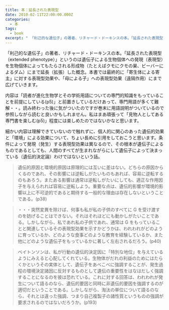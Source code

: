 ```yaml
---
title: 本：延長された表現型
date: 2010-02-11T22:00:00.000Z
categories:
  - 本
tags:
  - book
excerpt: " 「利己的な遺伝子」の著者、リチャード・ドーキンスの本。「延長された表現型（extended phenotype）」というのは遺伝子による生物個体への発現（表現型）を生物個体によってもたらされる形成物（たとえばクモにクモの巣、ビーバーによるダム）にまで延長（拡張）した概念。本書では最終的に「寄生体による寄主」に対する表現型効果や、「母による子」への表現型効果（遠隔作用）にまで広げていきます。"
---
```


[](http://www.amazon.co.jp/gp/product/4314004851?ie=UTF8&tag=yutakayamaguc-22&linkCode=xm2&camp=247&creativeASIN=4314004851) 「利己的な遺伝子」の著者、リチャード・ドーキンスの本。「延長された表現型（extended phenotype）」というのは遺伝子による生物個体への発現（表現型）を生物個体によってもたらされる形成物（たとえばクモにクモの巣、ビーバーによるダム）にまで延長（拡張）した概念。本書では最終的に「寄生体による寄主」に対する表現型効果や、「母による子」への表現型効果（遠隔作用）にまで広げていきます。

内容は「読者が進化生物学とその学術用語についての専門的知識をもっていることを前提にしている(p5)」と前置きしているだけあって、専門用語が多くて難解・・。読み終わった後に気がついたのですが巻末に用語説明がついているので参照しながら読むと良いかもしれません。私はまあ頑張って「見物人としてある専門書を楽しむ(p5)」程度には楽しめたのではないかなと思います。

細かい内容は理解できていないので触れずに、個人的に関心のあった遺伝的効果と「環境」による効果について、ちょい長めに引用をしておこうと思います。条件によって発現（発生）する表現型効果は異なるので、その根本が遺伝子によるものであるとしても、人間のすべてが生まれながらにして遺伝子によって決まっている（遺伝的決定論）わけではないという話。

> 遺伝的原因と環境的原因は原理的には互いに差はない。どちらの原因からくるのであれ、その影響には逆転しがたいものもあれば、容易に逆転するのもあろう。またある影響は通常は逆転しがたいにしても、適正な作用因子を与えられれば容易に逆転しよう。重要な点は、遺伝的影響が環境的影響以上に不可逆的であると期待する一般的な理由は存在しないということである。(p38)

> ・・・突然変異を除けば、何事も私が私の子供のすべてに G を受け渡すのを妨げることはできない。それはそれほどにも動かしがたいことである。しかしながら、私であれ私の子供であれ、通常は G をもっていることと関連しているその表現型効果を示すかどうかは、われわれがどのように育っているか、どのような食事どのような教育を経験しているか、また他にどのような遺伝子をもっているかに著しく左右されるだろう。(p40)

> ベイトンソンは、私が行動の遺伝的決定因に「特別な地位」を与えているようにみえると心配してくれている。生物体がだれの利益のためにはたらくかというその実体として、遺伝子をあべこべに強調することが、発生過程の環境決定諸因に反対するものとして遺伝の重要性をはなはだしく強調することになるのを彼は恐れている。これに対する回答は、われわれが発生について語るのなら、遺伝的要因と同時に非遺伝的要因を強調するのが適切だということである。しかしながら、淘汰の単位について語るのなら、それとは違った強調、つまり自己複製子の諸性質というものの強調が要求されるのではないだろうか。(p193)

